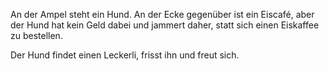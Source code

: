 An der Ampel steht ein Hund. An der Ecke gegenüber ist ein Eiscafé, aber der Hund hat kein Geld dabei und jammert daher, statt sich einen Eiskaffee zu bestellen.

Der Hund findet einen Leckerli, frisst ihn und freut sich.
